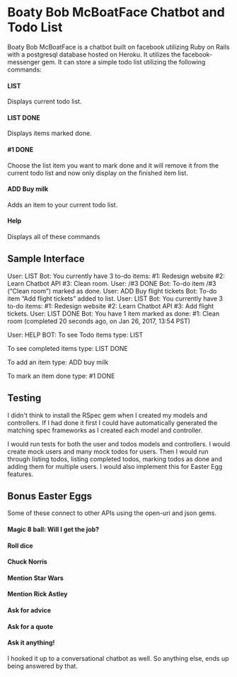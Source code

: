 # Boaty Bob McBoatFace Chatbot and Todo List

Boaty Bob McBoatFace is a chatbot built on facebook utilizing Ruby on Rails with a postgresql database hosted on Heroku. It utilizes the facebook-messenger gem. It can store a simple todo list utilizing the following commands:

#### LIST
Displays current todo list.

#### LIST DONE
Displays items marked done.

#### #1 DONE
Choose the list item you want to mark done and it will remove it from the current todo list and now only display on the finished item list.  

#### ADD Buy milk
Adds an item to your current todo list.  

#### Help
Displays all of these commands

## Sample Interface
User: LIST
Bot: You currently have 3 to-do items:
  #1: Redesign website
  #2: Learn Chatbot API
  #3: Clean room.
User: /#3 DONE
Bot: To-do item /#3 (“Clean room”) marked as done.
User: ADD Buy flight tickets
Bot: To-do item “Add flight tickets” added to list.
User: LIST
Bot: You currently have 3 to-do items:
  #1: Redesign website
  #2: Learn Chatbot API
  #3: Add flight tickets.
User: LIST DONE
Bot: You have 1 item marked as done:
  #1: Clean room (completed 20 seconds ago, on Jan 26, 2017, 13:54 PST)

User: HELP
BOT: To see Todo items type: LIST

To see completed items type: LIST DONE

To add an item type: ADD buy milk

To mark an item done type: #1 DONE

## Testing
I didn't think to install the RSpec gem when I created my models and controllers.  If I had done it first I could have automatically generated the matching spec frameworks as I created each model and controller.  

I would run tests for both the user and todos models and controllers.  I would create mock users and many mock todos for users.  Then I would run through listing todos, listing completed todos, marking todos as done and adding them for multiple users. I would also implement this for Easter Egg features.  

## Bonus Easter Eggs
Some of these connect to other APIs using the open-uri and json gems.  

#### Magic 8 ball: Will I get the job?

#### Roll dice

#### Chuck Norris

#### Mention Star Wars

#### Mention Rick Astley

#### Ask for advice

#### Ask for a quote

####  Ask it anything!  
I hooked it up to a conversational chatbot as well.  So anything else, ends up being answered by that.  
